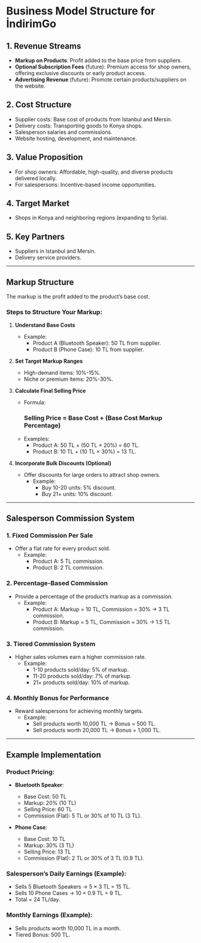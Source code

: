 
# Business Model Structure for İndirimGo

## 1. Revenue Streams
- **Markup on Products**: Profit added to the base price from suppliers.
- **Optional Subscription Fees** (future): Premium access for shop owners, offering exclusive discounts or early product access.
- **Advertising Revenue** (future): Promote certain products/suppliers on the website.

## 2. Cost Structure
- Supplier costs: Base cost of products from Istanbul and Mersin.
- Delivery costs: Transporting goods to Konya shops.
- Salesperson salaries and commissions.
- Website hosting, development, and maintenance.

## 3. Value Proposition
- For shop owners: Affordable, high-quality, and diverse products delivered locally.
- For salespersons: Incentive-based income opportunities.

## 4. Target Market
- Shops in Konya and neighboring regions (expanding to Syria).

## 5. Key Partners
- Suppliers in Istanbul and Mersin.
- Delivery service providers.

---

## Markup Structure
The markup is the profit added to the product’s base cost.

### Steps to Structure Your Markup:
1. **Understand Base Costs**
    - Example:
        - Product A (Bluetooth Speaker): 50 TL from supplier.
        - Product B (Phone Case): 10 TL from supplier.

2. **Set Target Markup Ranges**
    - High-demand items: 10%-15%.
    - Niche or premium items: 20%-30%.

3. **Calculate Final Selling Price**
    - Formula:
      ### **Selling Price = Base Cost + (Base Cost Markup Percentage)**
    - Examples:
        - Product A: 50 TL + (50 TL × 20%) = 60 TL.
        - Product B: 10 TL + (10 TL × 30%) = 13 TL.

4. **Incorporate Bulk Discounts (Optional)**
    - Offer discounts for large orders to attract shop owners.
        - Example:
            - Buy 10-20 units: 5% discount.
            - Buy 21+ units: 10% discount.

---

## Salesperson Commission System

### 1. Fixed Commission Per Sale
- Offer a flat rate for every product sold.
    - Example:
        - Product A: 5 TL commission.
        - Product B: 2 TL commission.

### 2. Percentage-Based Commission
- Provide a percentage of the product’s markup as a commission.
    - Example:
        - Product A: Markup = 10 TL, Commission = 30% → 3 TL commission.
        - Product B: Markup = 5 TL, Commission = 30% → 1.5 TL commission.

### 3. Tiered Commission System
- Higher sales volumes earn a higher commission rate.
    - Example:
        - 1-10 products sold/day: 5% of markup.
        - 11-20 products sold/day: 7% of markup.
        - 21+ products sold/day: 10% of markup.

### 4. Monthly Bonus for Performance
- Reward salespersons for achieving monthly targets.
    - Example:
        - Sell products worth 10,000 TL → Bonus = 500 TL.
        - Sell products worth 20,000 TL → Bonus = 1,000 TL.

---

## Example Implementation

### Product Pricing:
- **Bluetooth Speaker**:
    - Base Cost: 50 TL
    - Markup: 20% (10 TL)
    - Selling Price: 60 TL
    - Commission (Flat): 5 TL or 30% of 10 TL (3 TL).

- **Phone Case**:
    - Base Cost: 10 TL
    - Markup: 30% (3 TL)
    - Selling Price: 13 TL
    - Commission (Flat): 2 TL or 30% of 3 TL (0.9 TL).

### Salesperson’s Daily Earnings (Example):
- Sells 5 Bluetooth Speakers → 5 × 3 TL = 15 TL.
- Sells 10 Phone Cases → 10 × 0.9 TL = 9 TL.
- Total = 24 TL/day.

### Monthly Earnings (Example):
- Sells products worth 10,000 TL in a month.
- Tiered Bonus: 500 TL.
